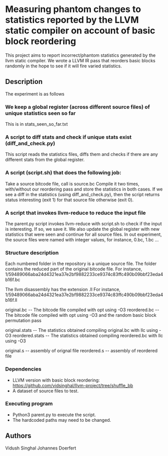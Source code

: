 # Measuring phantom changes to statistics reported by the LLVM static compiler on account of basic block reordering

This project aims to report incorrect/phantom statistics generated by the llvm static compiler. 
We wrote a LLVM IR pass that reorders basic blocks randomly in the hope to see if it will fire varied statistics. 

## Description

The experiment is as follows

### We keep a global register (across different source files) of unique statistics seen so far

This is in stats_seen_so_far.txt

### A script to diff stats and check if unique stats exist (diff_and_check.py)

This script reads the statistics files, diffs them and checks if there are any 
different stats from the global register. 

### A script (script.sh) that does the following job:

Take a source bitcode file, call is source.bc 
Compile it two times, with/without our reordering pass and store the statistics in both cases. 
If we see a diff in the statistics (using diff_and_check.py), then the script returns status interesting
(exit 1) for that source file otherwise (exit 0).

### A script that invokes llvm-reduce to reduce the input file

The parent.py script invokes llvm-reduce with script.sh to check if the input is interesting.
If so, we save it. We also update the global register with new statistics that were seen 
and continue for all source files. 
In out experiment, the source files were named with integer values, for instance, 0.bc, 1.bc ...

### Structure description 

Each numbered folder in the repository is a unique source file. 
The folder contains the reduced part of the original bitcode file. 
For instance, 1/59489066aba24d4321ea37e2bf9882233ce9374c83ffc490b09bbf23eda4b16f.bc

The llvm disassembly has the extension .ll
For instance, 1/59489066aba24d4321ea37e2bf9882233ce9374c83ffc490b09bbf23eda4b16f.ll

original.bc -- The bitcode file compiled with opt using -O3 
reordered.bc -- The bitcode file compiled with opt using -O3 and the random basic block permutation pass

original.stats -- The statistics obtained compiling original.bc with llc using -O3 
reordered.stats -- The statistics obtained compiling reordered.bc with llc using -O3

original.s -- assembly of orignal file
reordered.s -- assembly of reordered file

### Dependencies

* LLVM version with basic block reordering: https://github.com/vidsinghal/llvm-project/tree/shuffle_bb
* A dataset of source files to test. 

### Executing program

* Python3 parent.py to execute the script. 
* The hardcoded paths may need to be changed. 

## Authors

Vidush Singhal 
Johannes Doerfert